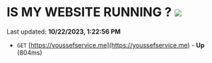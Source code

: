 # IS MY WEBSITE RUNNING ? [![](https://img.shields.io/static/v1?label=Sponsor&message=%E2%9D%A4&logo=GitHub&color=%23fe8e86)](https://github.com/sponsors/<username>)

Last updated: **10/22/2023, 1:22:56 PM**

- `GET` [https://youssefservice.me](https://youssefservice.me) - **Up** (804ms)
